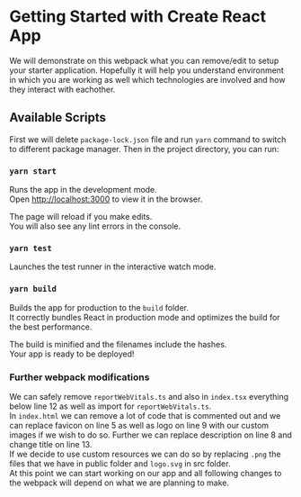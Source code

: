 # Getting Started with Create React App

We will demonstrate on this webpack what you can remove/edit to setup your starter application. Hopefully it will help you understand environment in which you are working as well which technologies are involved and how they interact with eachother.

## Available Scripts

First we will delete `package-lock.json` file and run `yarn` command to switch to different package manager. Then in the project directory, you can run:

### `yarn start`

Runs the app in the development mode.\
Open [http://localhost:3000](http://localhost:3000) to view it in the browser.

The page will reload if you make edits.\
You will also see any lint errors in the console.

### `yarn test`

Launches the test runner in the interactive watch mode.

### `yarn build`

Builds the app for production to the `build` folder.\
It correctly bundles React in production mode and optimizes the build for the best performance.

The build is minified and the filenames include the hashes.\
Your app is ready to be deployed!

### Further webpack modifications

We can safely remove `reportWebVitals.ts` and also in `index.tsx` everything below line 12 as well as import for `reportWebVitals.ts`.\
In `index.html` we can remove a lot of code that is commented out and we can replace favicon on line 5 as well as logo on line 9 with our custom images if we wish to do so. Further we can replace description on line 8 and change title on line 13.\
If we decide to use custom resources we can do so by replacing `.png` the files that we have in public folder and `logo.svg` in src folder.\
At this point we can start working on our app and all following changes to the webpack will depend on what we are planning to make.
